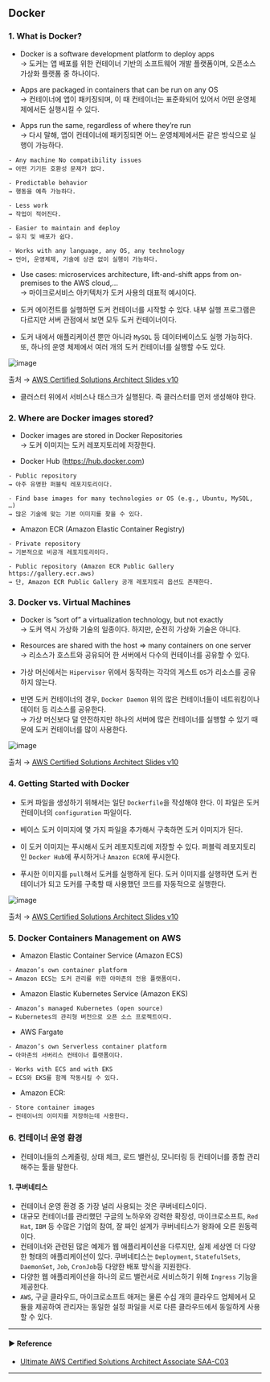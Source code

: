 ## Docker
### 1. What is Docker?
- Docker is a software development platform to deploy apps  
→ 도커는 앱 배포를 위한 컨테이너 기반의 소프트웨어 개발 플랫폼이며, 오픈소스 가상화 플랫폼 중 하나이다.

- Apps are packaged in containers that can be run on any OS  
→ 컨테이너에 앱이 패키징되며, 이 때 컨테이너는 표준화되어 있어서 어떤 운영체제에서든 실행시킬 수 있다.

- Apps run the same, regardless of where they’re run  
→ 다시 말해, 앱이 컨테이너에 패키징되면 어느 운영체제에서든 같은 방식으로 실행이 가능하다.
~~~
- Any machine No compatibility issues
→ 어떤 기기든 호환성 문제가 없다.

- Predictable behavior
→ 행동을 예측 가능하다.

- Less work
→ 작업이 적어진다.

- Easier to maintain and deploy
→ 유지 및 배포가 쉽다.

- Works with any language, any OS, any technology
→ 언어, 운영체제, 기술에 상관 없이 실행이 가능하다.
~~~

- Use cases: microservices architecture, lift-and-shift apps from on-premises to the AWS cloud,...  
→ 마이크로서비스 아키텍처가 도커 사용의 대표적 예시이다. 

- 도커 에이전트를 실행하면 도커 컨테이너를 시작할 수 있다. 내부 실행 프로그램은 다르지만 서버 관점에서 보면 모두 도커 컨테이너이다.

- 도커 내에서 애플리케이션 뿐만 아니라 `MySQL` 등 데이터베이스도 실행 가능하다. 또, 하나의 운영 체제에서 여러 개의 도커 컨테이너를 실행할 수도 있다.

![image](https://user-images.githubusercontent.com/97398071/235595756-24883bf5-779c-4063-9313-f591d036032c.png)

출처 → [AWS Certified Solutions Architect Slides v10](https://courses.datacumulus.com/downloads/certified-solutions-architect-pn9/)

- 클러스터 위에서 서비스나 태스크가 실행된다. 즉 클러스터를 먼저 생성해야 한다.

### 2. Where are Docker images stored?
- Docker images are stored in Docker Repositories  
→ 도커 이미지는 도커 레포지토리에 저장한다.

- Docker Hub (https://hub.docker.com)
~~~
- Public repository
→ 아주 유명한 퍼블릭 레포지토리이다.

- Find base images for many technologies or OS (e.g., Ubuntu, MySQL, …)
→ 많은 기술에 맞는 기본 이미지를 찾을 수 있다.
~~~

- Amazon ECR (Amazon Elastic Container Registry)
~~~
- Private repository
→ 기본적으로 비공개 레포지토리이다.

- Public repository (Amazon ECR Public Gallery https://gallery.ecr.aws)
→ 단, Amazon ECR Public Gallery 공개 레포지토리 옵션도 존재한다.
~~~

### 3. Docker vs. Virtual Machines
- Docker is ”sort of” a virtualization technology, but not exactly  
→ 도커 역시 가상화 기술의 일종이다. 하지만, 순전히 가상화 기술은 아니다.

- Resources are shared with the host => many containers on one server  
→ 리소스가 호스트와 공유되어 한 서버에서 다수의 컨테이너를 공유할 수 있다. 

- 가상 머신에서는 `Hipervisor` 위에서 동작하는 각각의 게스트 `OS`가 리소스를 공유하지 않는다.

- 반면 도커 컨테이너의 경우, `Docker Daemon` 위의 많은 컨테이너들이 네트워킹이나 데이터 등 리소스를 공유한다.  
→ 가상 머신보다 덜 안전하지만 하나의 서버에 많은 컨테이너를 실행할 수 있기 때문에 도커 컨테이너를 많이 사용한다.

![image](https://user-images.githubusercontent.com/97398071/235597347-42214511-e8f8-4d96-a4ff-212083b2485b.png)

출처 → [AWS Certified Solutions Architect Slides v10](https://courses.datacumulus.com/downloads/certified-solutions-architect-pn9/)

### 4. Getting Started with Docker
- 도커 파일을 생성하기 위해서는 일단 `Dockerfile`을 작성해야 한다. 이 파일은 도커 컨테이너의 `configuration` 파일이다.

- 베이스 도커 이미지에 몇 가지 파일을 추가해서 구축하면 도커 이미지가 된다.

- 이 도커 이미지는 푸시해서 도커 레포지토리에 저장할 수 있다. 퍼블릭 레포지토리인 `Docker Hub`에 푸시하거나 `Amazon ECR`에 푸시한다.

- 푸시한 이미지를 `pull`해서 도커를 실행하게 된다. 도커 이미지를 실행하면 도커 컨테이너가 되고 도커를 구축할 때 사용했던 코드를 자동적으로 실행한다.

![image](https://user-images.githubusercontent.com/97398071/235598312-a5167480-2886-4c69-9d3a-405928fb26fe.png)

출처 → [AWS Certified Solutions Architect Slides v10](https://courses.datacumulus.com/downloads/certified-solutions-architect-pn9/)

### 5. Docker Containers Management on AWS
- Amazon Elastic Container Service (Amazon ECS)
~~~
- Amazon’s own container platform
→ Amazon ECS는 도커 관리를 위한 아마존의 전용 플랫폼이다.
~~~

- Amazon Elastic Kubernetes Service (Amazon EKS)
~~~
- Amazon’s managed Kubernetes (open source)
→ Kubernetes의 관리형 버전으로 오픈 소스 프로젝트이다.
~~~

- AWS Fargate
~~~
- Amazon’s own Serverless container platform
→ 아마존의 서버리스 컨테이너 플랫폼이다.

- Works with ECS and with EKS
→ ECS와 EKS를 함께 작동시킬 수 있다.
~~~

- Amazon ECR:
~~~
- Store container images
→ 컨테이너의 이미지를 저장하는데 사용한다.
~~~

### 6. 컨테이너 운영 환경
- 컨테이너들의 스케줄링, 상태 체크, 로드 밸런싱, 모니터링 등 컨테이너를 종합 관리해주는 툴을 말한다.

#### 1. 쿠버네티스
- 컨테이너 운영 환경 중 가장 널리 사용되는 것은 쿠버네티스이다.
- 대규모 컨테이너를 관리했던 구글의 노하우와 강력한 확장성, 마이크로소프트, `Red Hat`, `IBM` 등 수많은 기업의 참여, 잘 짜인 설계가 쿠버네티스가 왕좌에 오른 원동력이다.
- 컨테이너와 관련된 많은 예제가 웹 애플리케이션을 다루지만, 실제 세상엔 더 다양한 형태의 애플리케이션이 있다. 쿠버네티스는 `Deployment`, `StatefulSets`, `DaemonSet`, `Job`, `CronJob`등 다양한 배포 방식을 지원한다.
- 다양한 웹 애플리케이션을 하나의 로드 밸런서로 서비스하기 위해 `Ingress` 기능을 제공한다.
- `AWS`, 구글 클라우드, 마이크로소프트 애저는 물론 수십 개의 클라우드 업체에서 모듈을 제공하여 관리자는 동일한 설정 파일을 서로 다른 클라우드에서 동일하게 사용할 수 있다.

---
#### ▶ Reference
- [Ultimate AWS Certified Solutions Architect Associate SAA-C03](https://www.udemy.com/course/aws-certified-solutions-architect-associate-saa-c03/)
---
